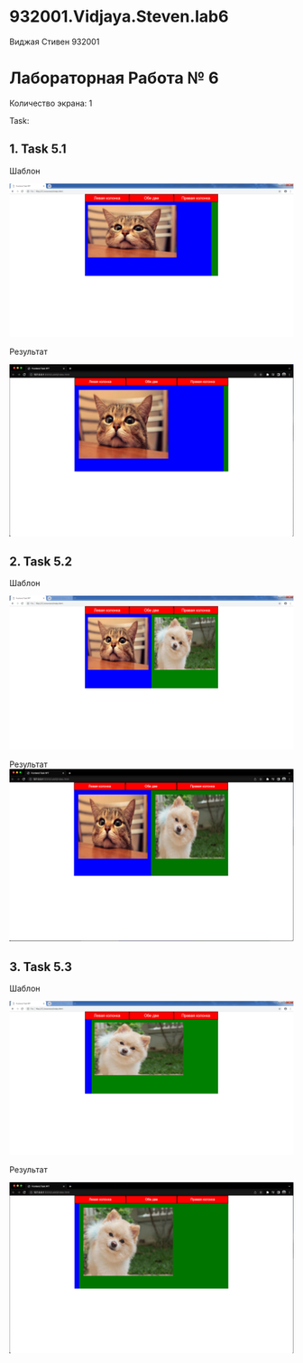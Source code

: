 # 932001.Vidjaya.Steven.lab6

Виджая Стивен 932001

# Лабораторная Работа № 6
Количество экрана: 1

Task:
## 1. Task 5.1
   
   Шаблон
   
   ![Макет](https://github.com/Steven2110/932001.Vidjaya.Steven.Weblab/blob/main/Lab6/screenshots/Task6.1.png)

   Результат
   
   ![Результат](https://github.com/Steven2110/932001.Vidjaya.Steven.Weblab/blob/main/Lab6/screenshots/Result6.1.png)

## 2. Task 5.2
   
   Шаблон
   
   ![Макет](https://github.com/Steven2110/932001.Vidjaya.Steven.Weblab/blob/main/Lab6/screenshots/Task6.2.png)

   Результат
   ![Результат](https://github.com/Steven2110/932001.Vidjaya.Steven.Weblab/blob/main/Lab6/screenshots/Result6.2.png)

## 3. Task 5.3
   
   Шаблон
   
   ![Макет](https://github.com/Steven2110/932001.Vidjaya.Steven.Weblab/blob/main/Lab6/screenshots/Task6.3.png)

   Результат
   
   ![Результат](https://github.com/Steven2110/932001.Vidjaya.Steven.Weblab/blob/main/Lab6/screenshots/Result6.3.png)